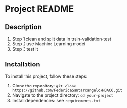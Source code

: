 # Project README
## Description

1. Step 1 clean and split data in train-validation-test
2. Step 2 use Machine Learning model 
3. Step 3 test it

## Installation

To install this project, follow these steps:
1. Clone the repository: `git clone https://github.com/FedericaSantarcangelo/HDAC6.git`
2. Navigate to the project directory: `cd your-project`
3. Install dependencies: see `requirements.txt`



